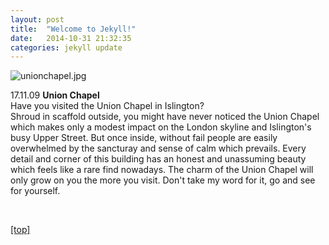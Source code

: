 ```yaml
---
layout: post
title:  "Welcome to Jekyll!"
date:   2014-10-31 21:32:35
categories: jekyll update
---
```


<img src="jpg/unionchapel1.jpg" alt="unionchapel.jpg" />

<p>17.11.09 <strong>Union Chapel</strong>
<br>Have you visited the Union Chapel in Islington? 
<br>Shroud in scaffold outside, you might have never noticed the Union Chapel which makes only a modest impact on the London skyline and Islington's busy Upper Street. But once inside, without fail people are easily overwhelmed by the sancturay and sense of calm which prevails. Every detail and corner of this building has an honest and unassuming beauty which feels like a rare find nowadays. The charm of the Union Chapel will only grow on you the more you visit. Don't take my word for it, go and see for yourself.</p>

<br>
<p><a href="index.html">[top]</a><p>
<br>
